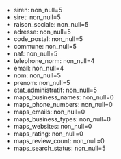 - siren: non_null=5
- siret: non_null=5
- raison_sociale: non_null=5
- adresse: non_null=5
- code_postal: non_null=5
- commune: non_null=5
- naf: non_null=5
- telephone_norm: non_null=4
- email: non_null=4
- nom: non_null=5
- prenom: non_null=5
- etat_administratif: non_null=5
- maps_business_names: non_null=0
- maps_phone_numbers: non_null=0
- maps_emails: non_null=0
- maps_business_types: non_null=0
- maps_websites: non_null=0
- maps_rating: non_null=0
- maps_review_count: non_null=0
- maps_search_status: non_null=5